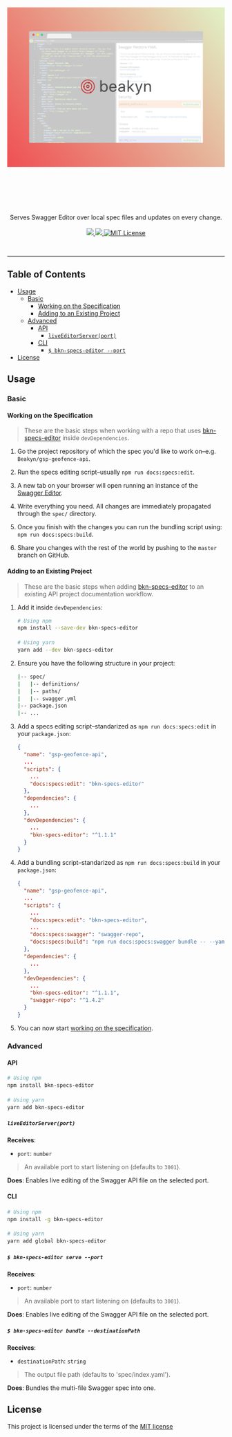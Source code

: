 <h1 align="center">
	<img src="banner.png" alt="Banner" width="800px">
	<br>
	<br>
</h1>

<br>
<br>

<p align="center">
  Serves Swagger Editor over local spec files and updates on every change.
<br>
<br>

<a href="https://david-dm.org/Beakyn/bkn-specs-editor" title="dependencies status">
	<img src="https://david-dm.org/Beakyn/bkn-specs-editor/status.svg"/>
</a>

<a href="https://david-dm.org/Beakyn/bkn-specs-editor?type=dev" title="devDependencies status">
	<img src="https://david-dm.org/Beakyn/bkn-specs-editor/dev-status.svg"/>
</a>

<a href="LICENSE.md">
    <img src="https://img.shields.io/badge/license-MIT-brightgreen.svg" alt="MIT License">
</a>

</p>
<br>

---

## Table of Contents

<!-- DO NOT EDIT THE COMMENTS BELOW -->

<!-- toc -->

- [Usage](#usage)
  * [Basic](#basic)
    + [Working on the Specification](#working-on-the-specification)
    + [Adding to an Existing Project](#adding-to-an-existing-project)
  * [Advanced](#advanced)
    + [API](#api)
      - [`liveEditorServer(port)`](#liveeditorserverport)
    + [CLI](#cli)
      - [`$ bkn-specs-editor --port`](#-bkn-specs-editor---port)
- [License](#license)

<!-- tocstop -->

## Usage

### Basic

#### Working on the Specification

> These are the basic steps when working with a repo that uses [bkn-specs-editor](https://github.com/Beakyn/bkn-specs-editor) inside `devDependencies`.

1. Go the project repository of which the spec you'd like to work on–e.g. `Beakyn/gsp-geofence-api`.

1. Run the specs editing script–usually `npm run docs:specs:edit`.

1. A new tab on your browser will open running an instance of the [Swagger Editor](https://swagger.io/swagger-editor/).

1. Write everything you need. All changes are immediately propagated through the `spec/` directory.

1. Once you finish with the changes you can run the bundling script using: `npm run docs:specs:build`.

1. Share you changes with the rest of the world by pushing to the `master` branch on GitHub.

#### Adding to an Existing Project

> These are the basic steps when adding [bkn-specs-editor](https://github.com/Beakyn/bkn-specs-editor)
to an existing API project documentation workflow.

1. Add it inside `devDependencies`:

    ```sh
    # Using npm
    npm install --save-dev bkn-specs-editor

    # Using yarn
    yarn add --dev bkn-specs-editor
    ```

1. Ensure you have the following structure in your project:

    ```sh
    |-- spec/
    |   |-- definitions/
    |   |-- paths/
    |   |-- swagger.yml
    |-- package.json
    |-- ...
    ```

1. Add a specs editing script–standarized as `npm run docs:specs:edit` in your `package.json`:

    ```json
    {
      "name": "gsp-geofence-api",
      ...
      "scripts": {
        ...
        "docs:specs:edit": "bkn-specs-editor"
      },
      "dependencies": {
        ...
      },
      "devDependencies": {
        ...
        "bkn-specs-editor": "^1.1.1"
      }
    }
    ```

1. Add a bundling script–standarized as `npm run docs:specs:build` in your `package.json`:

    ```json
    {
      "name": "gsp-geofence-api",
      ...
      "scripts": {
        ...
        "docs:specs:edit": "bkn-specs-editor",
        ...
        "docs:specs:swagger": "swagger-repo",
        "docs:specs:build": "npm run docs:specs:swagger bundle -- --yaml -o spec/index.yaml"
      },
      "dependencies": {
        ...
      },
      "devDependencies": {
        ...
        "bkn-specs-editor": "^1.1.1",
        "swagger-repo": "^1.4.2"
      }
    }
    ```

1. You can now start [working on the specification](#working-on-the-specification).

### Advanced

#### API

```sh
# Using npm
npm install bkn-specs-editor

# Using yarn
yarn add bkn-specs-editor
```

##### `liveEditorServer(port)`

**Receives**:

- `port`: `number`

> An available port to start listening on (defaults to `3001`).

**Does**: Enables live editing of the Swagger API file on the selected port.

#### CLI

```sh
# Using npm
npm install -g bkn-specs-editor

# Using yarn
yarn add global bkn-specs-editor
```

##### `$ bkn-specs-editor serve --port`

**Receives**:

- `port`: `number`

> An available port to start listening on (defaults to `3001`).

**Does**: Enables live editing of the Swagger API file on the selected port.

##### `$ bkn-specs-editor bundle --destinationPath`

**Receives**:

- `destinationPath`: `string`

> The output file path (defaults to 'spec/index.yaml').

**Does**: Bundles the multi-file Swagger spec into one.

## License

This project is licensed under the terms of the
[MIT license](https://github.com/Beakyn/bkn-ui-react/blob/master/LICENSE)
